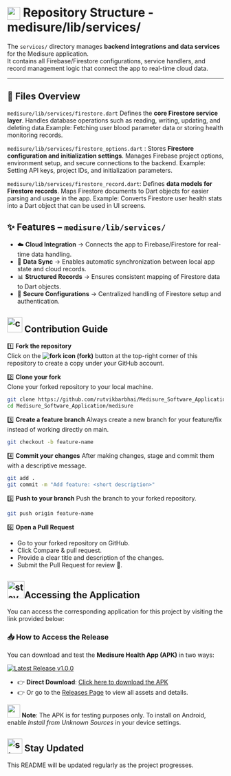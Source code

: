 # <img src="https://github.com/user-attachments/assets/f3dcee8e-e008-457a-97fb-d3848b425713" height="30px" style="vertical-align:text-bottom;"> Repository Structure - medisure/lib/services/

The `services/` directory manages **backend integrations and data services** for the Medisure application.  
It contains all Firebase/Firestore configurations, service handlers, and record management logic that connect the app to real-time cloud data.  

---

## 📄 Files Overview

`medisure/lib/services/firestore.dart` Defines the **core Firestore service layer**. Handles database operations such as reading, writing, updating, and deleting data.Example: Fetching user blood parameter data or storing health monitoring records.  

 `medisure/lib/services/firestore_options.dart` : Stores **Firestore configuration and initialization settings**. Manages Firebase project options, environment setup, and secure connections to the backend. Example: Setting API keys, project IDs, and initialization parameters.  

`medisure/lib/services/firestore_record.dart`: Defines **data models for Firestore records**. Maps Firestore documents to Dart objects for easier parsing and usage in the app. Example: Converts Firestore user health stats into a Dart object that can be used in UI screens.  

## ✨ Features – `medisure/lib/services/`

- ☁️ **Cloud Integration** → Connects the app to Firebase/Firestore for real-time data handling.  
- 🔄 **Data Sync** → Enables automatic synchronization between local app state and cloud records.  
- 📊 **Structured Records** → Ensures consistent mapping of Firestore data to Dart objects.  
- 🔐 **Secure Configurations** → Centralized handling of Firestore setup and authentication.  

## <img src="https://github.com/user-attachments/assets/1aafab50-1305-47c4-87ab-40a9d64f3067" alt="contribution gif" width="35"/> Contribution Guide  

1️⃣ **Fork the repository**  
Click on the **<img src="https://img.icons8.com/ios-filled/20/000000/code-fork.png" alt="fork icon"/> (fork)** button at the top-right corner of this repository to create a copy under your GitHub account.


2️⃣ **Clone your fork**  
Clone your forked repository to your local machine.  
```bash
git clone https://github.com/rutvikbarbhai/Medisure_Software_Application.git
cd Medisure_Software_Application/medisure
```
3️⃣ **Create a feature branch**
Always create a new branch for your feature/fix instead of working directly on main.
```bash
git checkout -b feature-name
```
4️⃣ **Commit your changes**
After making changes, stage and commit them with a descriptive message.
```bash
git add .
git commit -m "Add feature: <short description>"
```
5️⃣ **Push to your branch**
Push the branch to your forked repository.
```bash
git push origin feature-name
```
6️⃣ **Open a Pull Request**
- Go to your forked repository on GitHub.
- Click Compare & pull request.
- Provide a clear title and description of the changes.
- Submit the Pull Request for review 🚀.

## <img src="https://github.com/user-attachments/assets/233e326b-1812-456b-86f8-27599a0a88bf" alt="stay updated gif" width="40"/>Accessing the Application  
You can access the corresponding application for this project by visiting the link provided below:  
### 📥 How to Access the Release  
You can download and test the **Medisure Health App (APK)** in two ways:  

[![Latest Release v1.0.0](https://img.shields.io/badge/release-v1.0.0-blue?style=for-the-badge)](https://github.com/rutvikbarbhai/Project-Medisure-Device-And-Method-For-Monitoring-Blood-Parameters-of-a-User./releases/download/v1.0.0/Medisure.apk)



- 👉 **Direct Download**: [Click here to download the APK](https://github.com/rutvikbarbhai/Project-Medisure-Device-And-Method-For-Monitoring-Blood-Parameters-of-a-User./releases/download/v1.0.0/Medisure.apk)
- 👉 Or go to the [Releases Page](https://github.com/rutvikbarbhai/Project-Medisure-Device-And-Method-For-Monitoring-Blood-Parameters-of-a-User./releases/tag/v1.0.0) to view all assets and details.  

<img src="https://github.com/user-attachments/assets/64abffeb-9a67-4e47-a3ec-69036aa3a343" height="30px" style="position: bottom;"> **Note**: The APK is for testing purposes only. To install on Android, enable *Install from Unknown Sources* in your device settings.  


## <img src="https://github.com/user-attachments/assets/cdf0c0db-ffba-4353-9c40-da391fa70779" alt="stay updated gif" height="35px" style="vertical-align:text-bottom;"> Stay Updated
This README will be updated regularly as the project progresses.    


